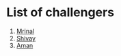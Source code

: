 # List of challengers
1. [Mrinal](https://github.com/mrinal1224)
2. [Shivay](https://github.com/shivaylamba)
3. [Aman](https://github.com/sid-am-ahd935)
